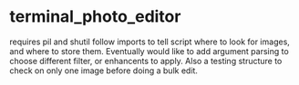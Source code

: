 # terminal_photo_editor
requires pil and shutil
follow imports to tell script where to look for images, and where to store them.
Eventually would like to add argument parsing to choose different filter, or enhancents to apply.
Also a testing structure to check on only one image before doing a bulk edit.



